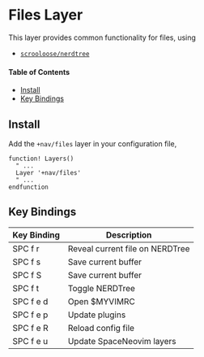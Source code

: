 # Files Layer
This layer provides common functionality for files, using

- [`scrooloose/nerdtree`](https://github.com/scrooloose/nerdtree)

#### Table of Contents
- [Install](#install)
- [Key Bindings](#key-bindings)

## Install
Add the `+nav/files` layer in your configuration file,

```viml
function! Layers()
  " ...
  Layer '+nav/files'
  " ...
endfunction
```

## Key Bindings
Key Binding | Description
----------- | -------------------------------
SPC f r     | Reveal current file on NERDTree
SPC f s     | Save current buffer
SPC f S     | Save current buffer
SPC f t     | Toggle NERDTree
SPC f e d   | Open $MYVIMRC
SPC f e p   | Update plugins
SPC f e R   | Reload config file
SPC f e u   | Update SpaceNeovim layers
